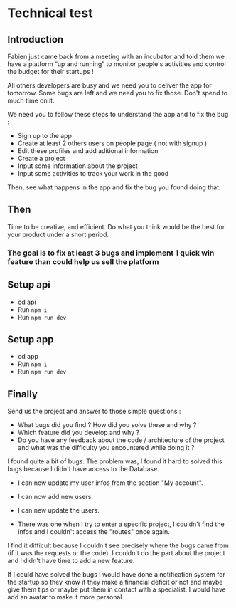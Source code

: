 # Technical test

## Introduction

Fabien just came back from a meeting with an incubator and told them we have a platform “up and running” to monitor people's activities and control the budget for their startups !

All others developers are busy and we need you to deliver the app for tomorrow.
Some bugs are left and we need you to fix those. Don't spend to much time on it.

We need you to follow these steps to understand the app and to fix the bug : 
 - Sign up to the app
 - Create at least 2 others users on people page ( not with signup ) 
 - Edit these profiles and add aditional information 
 - Create a project
 - Input some information about the project
 - Input some activities to track your work in the good 
  
Then, see what happens in the app and fix the bug you found doing that.

## Then
Time to be creative, and efficient. Do what you think would be the best for your product under a short period.

### The goal is to fix at least 3 bugs and implement 1 quick win feature than could help us sell the platform

## Setup api

- cd api
- Run `npm i`
- Run `npm run dev`

## Setup app

- cd app
- Run `npm i`
- Run `npm run dev`

## Finally

Send us the project and answer to those simple questions : 
- What bugs did you find ? How did you solve these and why ? 
- Which feature did you develop and why ? 
- Do you have any feedback about the code / architecture of the project and what was the difficulty you encountered while doing it ? 


I found quite a bit of bugs. The problem was, I found it hard to solved this bugs because I didn't have access to the Database.

-  I can now update my user infos from the section "My account".

- I can now add new users.

- I can new update the users.

- There was one when I try to enter a specific project, I couldn't find the infos and I couldn't access the "routes" once again.

I find it difficult because I couldn't see precisely where the bugs came from (if it was the requests or the code).
I couldn't do the part about the project and I didn't have time to add a new feature.

If I could have solved the bugs I would have done a notification system for the startup so they know if they make a financial deficit or not and maybe give them tips or maybe put them in contact with a specialist. I would have add an avatar to make it more personal.
